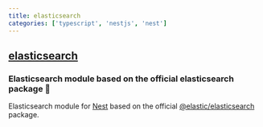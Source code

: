 ```yaml
---
title: elasticsearch
categories: ['typescript', 'nestjs', 'nest']
---
```

## [elasticsearch](https://github.com/nestjs/elasticsearch)

### Elasticsearch module based on the official elasticsearch package 🌿


Elasticsearch module for [Nest](https://github.com/nestjs/nest) based on the official [@elastic/elasticsearch](https://www.npmjs.com/package/@elastic/elasticsearch) package.
